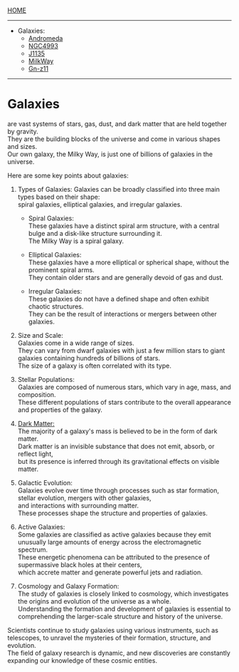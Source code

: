 [HOME](/README.md)

------------------------

- Galaxies:
  - [Andromeda](/assets/docs/universe/space/galaxies/andromeda/readme.md)   
  - [NGC4993](/assets/docs/universe/space/galaxies/NGC4993/readme.md)   
  - [J1135](/assets/docs/universe/space/galaxies/J1135/readme.md)
  - [MilkWay](/assets/docs/universe/space/galaxies/MilkWay/readme.md)
  - [Gn-z11](/assets/docs/universe/space/galaxies/Gn-z11/readme.md)    

   
------------------------  

# Galaxies   
  are vast systems of stars, gas, dust, and dark matter that are held together by gravity.    
   They are the building blocks of the universe and come in various shapes and sizes.    
    Our own galaxy, the Milky Way, is just one of billions of galaxies in the universe.   

   Here are some key points about galaxies:

   1. Types of Galaxies: Galaxies can be broadly classified into three main types based on their shape:  
       spiral galaxies, elliptical galaxies, and irregular galaxies.  
       
       - Spiral Galaxies:   
          These galaxies have a distinct spiral arm structure, with a central bulge and a disk-like structure surrounding it.   
           The Milky Way is a spiral galaxy.   
 
       - Elliptical Galaxies:   
          These galaxies have a more elliptical or spherical shape, without the prominent spiral arms.   
           They contain older stars and are generally devoid of gas and dust.  

       - Irregular Galaxies:   
          These galaxies do not have a defined shape and often exhibit chaotic structures.     
           They can be the result of interactions or mergers between other galaxies.   

   2. Size and Scale:   
       Galaxies come in a wide range of sizes.   
        They can vary from dwarf galaxies with just a few million stars to giant galaxies containing hundreds of billions of stars.    
         The size of a galaxy is often correlated with its type.   

   3. Stellar Populations:    
       Galaxies are composed of numerous stars, which vary in age, mass, and composition.    
        These different populations of stars contribute to the overall appearance and properties of the galaxy.    

   4. [Dark Matter:](/assets/docs/universe/space/dark-matter/readme.md)    
       The majority of a galaxy's mass is believed to be in the form of dark matter.   
        Dark matter is an invisible substance that does not emit, absorb, or reflect light,     
         but its presence is inferred through its gravitational effects on visible matter.   

   5. Galactic Evolution:    
       Galaxies evolve over time through processes such as star formation, stellar evolution, mergers with other galaxies,   
        and interactions with surrounding matter.    
         These processes shape the structure and properties of galaxies.   

   6. Active Galaxies:    
       Some galaxies are classified as active galaxies because they emit unusually large amounts of energy across the electromagnetic spectrum.    
        These energetic phenomena can be attributed to the presence of supermassive black holes at their centers,   
         which accrete matter and generate powerful jets and radiation.   

   7. Cosmology and Galaxy Formation:   
       The study of galaxies is closely linked to cosmology, which investigates the origins and evolution of the universe as a whole.    
        Understanding the formation and development of galaxies is essential to comprehending the larger-scale structure and history of the universe.   

Scientists continue to study galaxies using various instruments, such as telescopes, to unravel the mysteries of their formation, structure, and evolution.    
 The field of galaxy research is dynamic, and new discoveries are constantly expanding our knowledge of these cosmic entities.   
